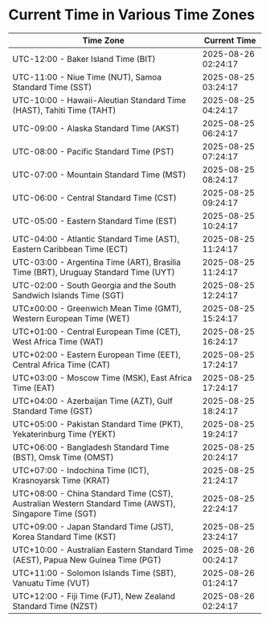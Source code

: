 # Current Time in Various Time Zones

| Time Zone | Current Time |
|-----------|--------------|
| UTC-12:00 - Baker Island Time (BIT) | 2025-08-26 02:24:17 |
| UTC-11:00 - Niue Time (NUT), Samoa Standard Time (SST) | 2025-08-25 03:24:17 |
| UTC-10:00 - Hawaii-Aleutian Standard Time (HAST), Tahiti Time (TAHT) | 2025-08-25 04:24:17 |
| UTC-09:00 - Alaska Standard Time (AKST) | 2025-08-25 06:24:17 |
| UTC-08:00 - Pacific Standard Time (PST) | 2025-08-25 07:24:17 |
| UTC-07:00 - Mountain Standard Time (MST) | 2025-08-25 08:24:17 |
| UTC-06:00 - Central Standard Time (CST) | 2025-08-25 09:24:17 |
| UTC-05:00 - Eastern Standard Time (EST) | 2025-08-25 10:24:17 |
| UTC-04:00 - Atlantic Standard Time (AST), Eastern Caribbean Time (ECT) | 2025-08-25 11:24:17 |
| UTC-03:00 - Argentina Time (ART), Brasília Time (BRT), Uruguay Standard Time (UYT) | 2025-08-25 11:24:17 |
| UTC-02:00 - South Georgia and the South Sandwich Islands Time (SGT) | 2025-08-25 12:24:17 |
| UTC±00:00 - Greenwich Mean Time (GMT), Western European Time (WET) | 2025-08-25 15:24:17 |
| UTC+01:00 - Central European Time (CET), West Africa Time (WAT) | 2025-08-25 16:24:17 |
| UTC+02:00 - Eastern European Time (EET), Central Africa Time (CAT) | 2025-08-25 17:24:17 |
| UTC+03:00 - Moscow Time (MSK), East Africa Time (EAT) | 2025-08-25 17:24:17 |
| UTC+04:00 - Azerbaijan Time (AZT), Gulf Standard Time (GST) | 2025-08-25 18:24:17 |
| UTC+05:00 - Pakistan Standard Time (PKT), Yekaterinburg Time (YEKT) | 2025-08-25 19:24:17 |
| UTC+06:00 - Bangladesh Standard Time (BST), Omsk Time (OMST) | 2025-08-25 20:24:17 |
| UTC+07:00 - Indochina Time (ICT), Krasnoyarsk Time (KRAT) | 2025-08-25 21:24:17 |
| UTC+08:00 - China Standard Time (CST), Australian Western Standard Time (AWST), Singapore Time (SGT) | 2025-08-25 22:24:17 |
| UTC+09:00 - Japan Standard Time (JST), Korea Standard Time (KST) | 2025-08-25 23:24:17 |
| UTC+10:00 - Australian Eastern Standard Time (AEST), Papua New Guinea Time (PGT) | 2025-08-26 00:24:17 |
| UTC+11:00 - Solomon Islands Time (SBT), Vanuatu Time (VUT) | 2025-08-26 01:24:17 |
| UTC+12:00 - Fiji Time (FJT), New Zealand Standard Time (NZST) | 2025-08-26 02:24:17 |
